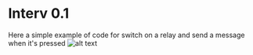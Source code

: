 # Interv 0.1
Here a simple example of code for switch on a relay and send a message when it's pressed
![alt text](https://ravindrajob.blob.core.windows.net/assets/interv0.2.png)
